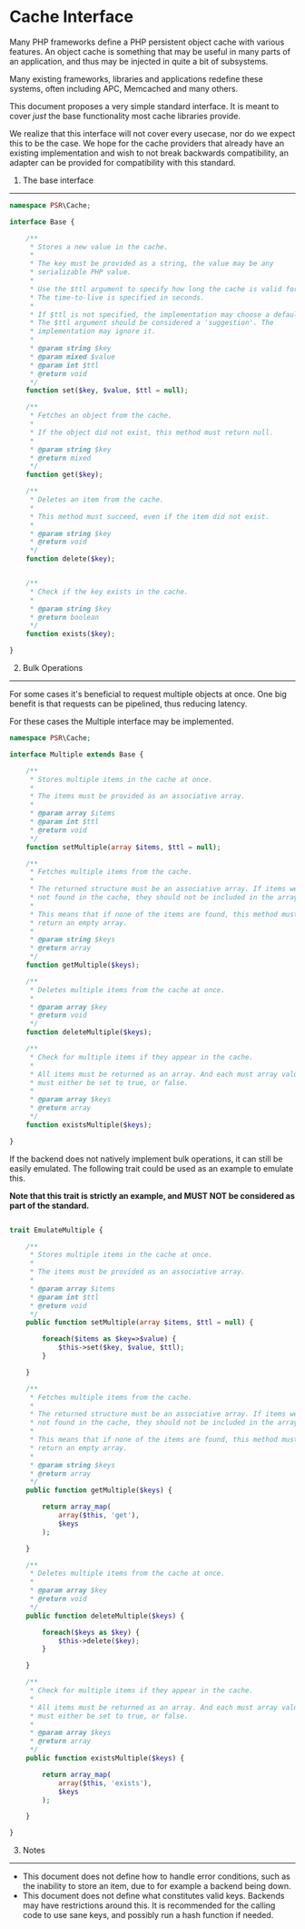 Cache Interface
===============

Many PHP frameworks define a PHP persistent object cache with various features.
An object cache is something that may be useful in many parts of an
application, and thus may be injected in quite a bit of subsystems.

Many existing frameworks, libraries and applications redefine these systems,
often including APC, Memcached and many others.

This document proposes a very simple standard interface. It is meant to cover
*just* the base functionality most cache libraries provide.

We realize that this interface will not cover every usecase, nor do we expect
this to be the case. We hope for the cache providers that already have an
existing implementation and wish to not break backwards compatibility, an
adapter can be provided for compatibility with this standard.

1. The base interface
---------------------

```php
namespace PSR\Cache;

interface Base {

    /**
     * Stores a new value in the cache.
     *
     * The key must be provided as a string, the value may be any
     * serializable PHP value.
     *
     * Use the $ttl argument to specify how long the cache is valid for.
     * The time-to-live is specified in seconds.
     *
     * If $ttl is not specified, the implementation may choose a default.
     * The $ttl argument should be considered a 'suggestion'. The
     * implementation may ignore it.
     *
     * @param string $key
     * @param mixed $value
     * @param int $ttl
     * @return void
     */
    function set($key, $value, $ttl = null);

    /**
     * Fetches an object from the cache.
     *
     * If the object did not exist, this method must return null.
     *
     * @param string $key
     * @return mixed
     */
    function get($key);

    /**
     * Deletes an item from the cache.
     *
     * This method must succeed, even if the item did not exist.
     *
     * @param string $key
     * @return void
     */
    function delete($key);


    /**
     * Check if the key exists in the cache.
     *
     * @param string $key
     * @return boolean
     */
    function exists($key);

}
```

2. Bulk Operations
------------------

For some cases it's beneficial to request multiple objects at once. One big
benefit is that requests can be pipelined, thus reducing latency.

For these cases the Multiple interface may be implemented.

```php
namespace PSR\Cache;

interface Multiple extends Base {

    /**
     * Stores multiple items in the cache at once.
     *
     * The items must be provided as an associative array.
     *
     * @param array $items
     * @param int $ttl
     * @return void
     */
    function setMultiple(array $items, $ttl = null);

    /**
     * Fetches multiple items from the cache.
     *
     * The returned structure must be an associative array. If items were
     * not found in the cache, they should not be included in the array.
     *
     * This means that if none of the items are found, this method must
     * return an empty array.
     *
     * @param string $keys
     * @return array
     */
    function getMultiple($keys);

    /**
     * Deletes multiple items from the cache at once.
     *
     * @param array $key
     * @return void
     */
    function deleteMultiple($keys);

    /**
     * Check for multiple items if they appear in the cache.
     *
     * All items must be returned as an array. And each must array value
     * must either be set to true, or false.
     *
     * @param array $keys
     * @return array
     */
    function existsMultiple($keys);

}
```

If the backend does not natively implement bulk operations, it can still
be easily emulated. The following trait could be used as an example to emulate
this. 

**Note that this trait is strictly an example, and MUST NOT be considered as
part of the standard.**

```php

trait EmulateMultiple {

    /**
     * Stores multiple items in the cache at once.
     *
     * The items must be provided as an associative array.
     *
     * @param array $items
     * @param int $ttl
     * @return void
     */
    public function setMultiple(array $items, $ttl = null) {

        foreach($items as $key=>$value) {
            $this->set($key, $value, $ttl);
        }

    }

    /**
     * Fetches multiple items from the cache.
     *
     * The returned structure must be an associative array. If items were
     * not found in the cache, they should not be included in the array.
     *
     * This means that if none of the items are found, this method must
     * return an empty array.
     *
     * @param string $keys
     * @return array
     */
    public function getMultiple($keys) {

        return array_map(
            array($this, 'get'),
            $keys
        );

    }

    /**
     * Deletes multiple items from the cache at once.
     *
     * @param array $key
     * @return void
     */
    public function deleteMultiple($keys) {

        foreach($keys as $key) {
            $this->delete($key);
        }

    }

    /**
     * Check for multiple items if they appear in the cache.
     *
     * All items must be returned as an array. And each must array value
     * must either be set to true, or false.
     *
     * @param array $keys
     * @return array
     */
    public function existsMultiple($keys) {

        return array_map(
            array($this, 'exists'),
            $keys
        );

    }

}
```

3. Notes
--------

* This document does not define how to handle error conditions, such as the
  inability to store an item, due to for example a backend being down.
* This document does not define what constitutes valid keys. Backends may have
  restrictions around this. It is recommended for the calling code to use
  sane keys, and possibly run a hash function if needed.

